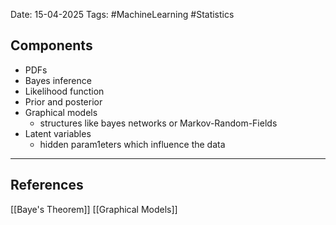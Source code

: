 Date: 15-04-2025
Tags: #MachineLearning #Statistics 
## Components
- PDFs
- Bayes inference
- Likelihood function
- Prior and posterior
- Graphical models
	- structures like bayes networks or Markov-Random-Fields
- Latent variables
	- hidden param1eters which influence the data

---
## References
[[Baye's Theorem]]
[[Graphical Models]]